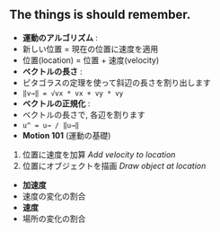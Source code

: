 ## The things is should remember.

- __運動のアルゴリズム__ :
 - 新しい位置 = 現在の位置に速度を適用
 - 位置(location) = 位置 + 速度(velocity)
- __ベクトルの長さ__ :
 - ピタゴラスの定理を使って斜辺の長さを割り出します
 - `‖v→‖ = √vx * vx + vy * vy`
- __ベクトルの正規化__ :
 - ベクトルの長さで, 各辺を割ります
 - `u^ = u→ / ‖u→‖`
- __Motion 101__ (運動の基礎)
 1. 位置に速度を加算 _Add velocity to location_
 1. 位置にオブジェクトを描画 _Draw object at location_
- __加速度__
 - 速度の変化の割合
- __速度__
 - 場所の変化の割合
